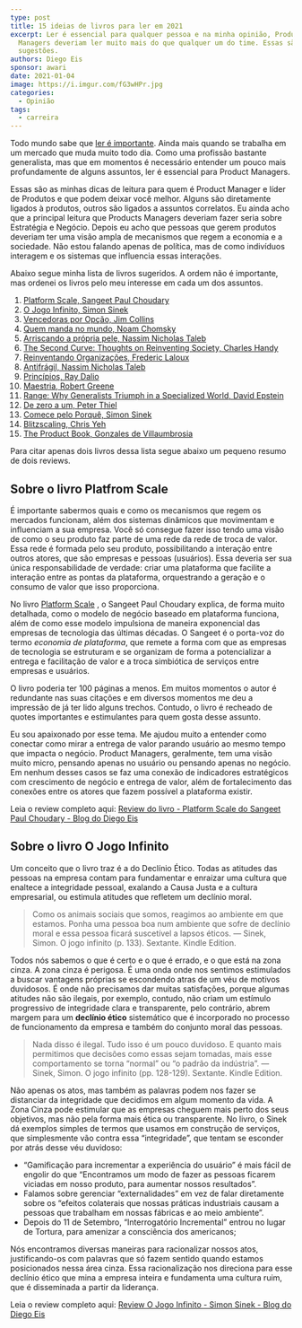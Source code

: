 ```yaml
---
type: post
title: 15 ideias de livros para ler em 2021
excerpt: Ler é essencial para qualquer pessoa e na minha opinião, Product
  Managers deveriam ler muito mais do que qualquer um do time. Essas são minhas
  sugestões.
authors: Diego Eis
sponsor: awari
date: 2021-01-04
image: https://i.imgur.com/fG3wHPr.jpg
categories:
  - Opinião
tags:
  - carreira
---
```

Todo mundo sabe que [ler é importante](https://www.inc.com/glenn-leibowitz/this-is-true-power-of-reading-according-to-2-deep-thinkers-on-subject.html). Ainda mais quando se trabalha em um mercado que muda muito todo dia. Como uma profissão bastante generalista, mas que em momentos é necessário entender um pouco mais profundamente de alguns assuntos, ler é essencial para Product Managers.

Essas são as minhas dicas de leitura para quem é Product Manager e líder de Produtos e que podem deixar você melhor. Alguns são diretamente ligados à produtos, outros são ligados a assuntos correlatos. Eu ainda acho que a principal leitura que Products Managers deveriam fazer seria sobre Estratégia e Negócio. Depois eu acho que pessoas que gerem produtos deveriam ter uma visão ampla de mecanismos que regem a economia e a sociedade. Não estou falando apenas de política, mas de como indivíduos interagem e os sistemas que influencia essas interações. 

Abaixo segue minha lista de livros sugeridos. A ordem não é importante, mas ordenei os livros pelo meu interesse em cada um dos assuntos. 

1. [Platform Scale, Sangeet Paul Choudary](https://amzn.to/37TLX9x)
1. [O Jogo Infinito, Simon Sinek](https://amzn.to/2WTquXG)
1. [Vencedoras por Opção, Jim Collins](https://amzn.to/2KV0Cbn)
1. [Quem manda no mundo, Noam Chomsky](https://amzn.to/2WSlGlI)
1. [Arriscando a própria pele, Nassim Nicholas Taleb](https://amzn.to/37QkqFP)
1. [The Second Curve: Thoughts on Reinventing Society,  Charles Handy](https://amzn.to/3aOXYyD)
1. [Reinventando Organizações, Frederic Laloux](https://amzn.to/3hzNTHz)
1. [Antifrágil, Nassim Nicholas Taleb](https://amzn.to/3rsm4oS)
1. [Princípios, Ray Dalio](https://amzn.to/3hpWNHy)
1. [Maestria, Robert Greene](https://amzn.to/3nX1E5f)
1. [Range: Why Generalists Triumph in a Specialized World, David Epstein](https://amzn.to/2KYgKJa)
1. [De zero a um, Peter Thiel](https://amzn.to/3rt6MAp)
1. [Comece pelo Porquê, Simon Sinek](https://amzn.to/2Jsp2Zu)
1. [Blitzscaling, Chris Yeh](https://amzn.to/37Ueiww)
1. [The Product Book, Gonzales de Villaumbrosia](https://amzn.to/2WPkAXF)

Para citar apenas dois livros dessa lista segue abaixo um pequeno resumo de dois reviews. 

## Sobre o livro Platfrom Scale

É importante sabermos quais e como os mecanismos que regem os mercados funcionam, além dos sistemas dinâmicos que movimentam e influenciam a sua empresa. Você só consegue fazer isso tendo uma visão de como o seu produto faz parte de uma rede da rede de troca de valor. Essa rede é formada pelo seu produto, possibilitando a interação entre outros atores, que são empresas e pessoas (usuários). Essa deveria ser sua única responsabilidade de verdade: criar uma plataforma que facilite a interação entre as pontas da plataforma, orquestrando a geração e o consumo de valor que isso proporciona.

No livro  [Platform Scale](https://amzn.to/375EZN8) , o Sangeet Paul Choudary explica, de forma muito detalhada, como o modelo de negócio baseado em plataforma funciona, além de como esse modelo impulsiona de maneira exponencial das empresas de tecnologia das últimas décadas. O Sangeet é o porta-voz do termo *economia de plataforma*, que remete a forma com que as empresas de tecnologia se estruturam e se organizam de forma a potencializar a entrega e facilitação de valor e a troca simbiótica de serviços entre empresas e usuários.

O livro poderia ter 100 páginas a menos. Em muitos momentos o autor é redundante nas suas citações e em diversos momentos me deu a impressão de já ter lido alguns trechos. Contudo, o livro é recheado de quotes importantes e estimulantes para quem gosta desse assunto.

Eu sou apaixonado por esse tema. Me ajudou muito a entender como conectar como mirar a entrega de valor parando usuário ao mesmo tempo que impacta o negócio. Product Managers, geralmente, tem uma visão muito micro, pensando apenas no usuário ou pensando apenas no negócio. Em nenhum desses casos se faz uma conexão de indicadores estratégicos com crescimento de negócio e entrega de valor, além de fortalecimento das conexões entre os atores que fazem possível a plataforma existir.

Leia o review completo aqui: [Review do livro - Platform Scale do Sangeet Paul Choudary - Blog do Diego Eis](https://diegoeis.com/review-livro-platform-scale/)

## Sobre o livro O Jogo Infinito

Um conceito que o livro traz é a do Declínio Ético. Todas as atitudes das pessoas na empresa contam para fundamentar e enraizar uma cultura que enaltece a integridade pessoal, exalando a Causa Justa e a cultura empresarial, ou estimula atitudes que refletem um declínio moral.

> Como os animais sociais que somos, reagimos ao ambiente em que estamos. Ponha uma pessoa boa num ambiente que sofre de declínio moral e essa pessoa ficará suscetível a lapsos éticos. — Sinek, Simon. O jogo infinito (p. 133). Sextante. Kindle Edition.

Todos nós sabemos o que é certo e o que é errado, e o que está na zona cinza. A zona cinza é perigosa. É uma onda onde nos sentimos estimulados a buscar vantagens próprias se escondendo atras de um véu de motivos duvidosos. É onde não precisamos dar muitas satisfações, porque algumas atitudes não são ilegais, por exemplo, contudo, não criam um estímulo progressivo de integridade clara e transparente, pelo contrário, abrem margem para um **declínio ético** sistemático que é incorporado no processo de funcionamento da empresa e também do conjunto moral das pessoas.

> Nada disso é ilegal. Tudo isso é um pouco duvidoso. E quanto mais permitimos que decisões como essas sejam tomadas, mais esse comportamento se torna “normal” ou “o padrão da indústria”. — Sinek, Simon. O jogo infinito (pp. 128-129). Sextante. Kindle Edition.

Não apenas os atos, mas também as palavras podem nos fazer se distanciar da integridade que decidimos em algum momento da vida. A Zona Cinza pode estimular que as empresas cheguem mais perto dos seus objetivos, mas não pela forma mais ética ou transparente. No livro, o Sinek dá exemplos simples de termos que usamos em construção de serviços, que simplesmente vão contra essa “integridade”, que tentam se esconder por atrás desse véu duvidoso:

* “Gamificação para incrementar a experiência do usuário” é mais fácil de engolir do que “Encontramos um modo de fazer as pessoas ficarem viciadas em nosso produto, para aumentar nossos resultados”.
* Falamos sobre gerenciar “externalidades” em vez de falar diretamente sobre os “efeitos colaterais que nossas práticas industriais causam a pessoas que trabalham em nossas fábricas e ao meio ambiente”.
* Depois do 11 de Setembro, “Interrogatório Incremental” entrou no lugar de Tortura, para amenizar a consciência dos americanos;

Nós encontramos diversas maneiras para racionalizar nossos atos, justificando-os com palavras que só fazem sentido quando estamos posicionados nessa área cinza. Essa racionalização nos direciona para esse declínio ético que mina a empresa inteira e fundamenta uma cultura ruim, que é disseminada a partir da liderança.

Leia o review completo aqui: [Review O Jogo Infinito - Simon Sinek - Blog do Diego Eis](https://diegoeis.com/review-o-jogo-infinito-simon-sinek/)
